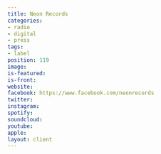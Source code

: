 ```yaml
---
title: Neon Records
categories:
- radio
- digital
- press
tags:
- label
position: 119
image: 
is-featured: 
is-front: 
website: 
facebook: https://www.facebook.com/neonrecords
twitter: 
instagram: 
spotify: 
soundcloud: 
youtube: 
apple: 
layout: client
---
```


